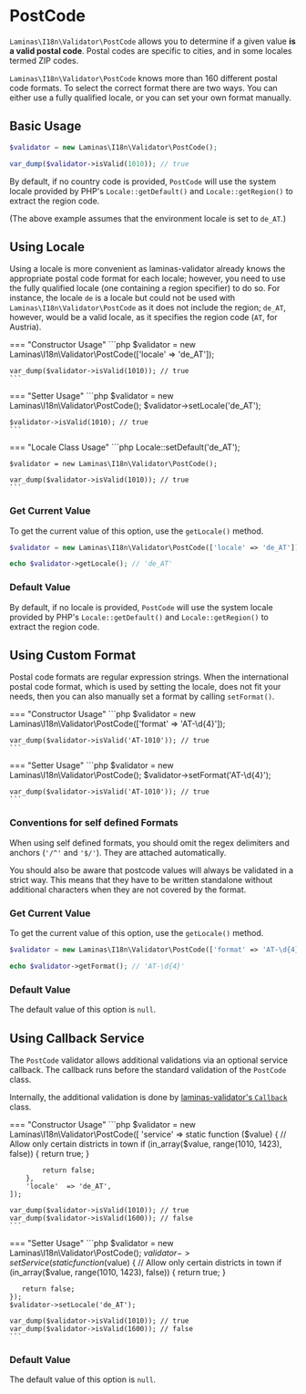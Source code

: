 # PostCode

`Laminas\I18n\Validator\PostCode` allows you to determine if a given value **is a
valid postal code**. Postal codes are specific to cities, and in some locales
termed ZIP codes.

`Laminas\I18n\Validator\PostCode` knows more than 160 different postal code
formats. To select the correct format there are two ways. You can either use a
fully qualified locale, or you can set your own format manually.

## Basic Usage

```php
$validator = new Laminas\I18n\Validator\PostCode();

var_dump($validator->isValid(1010)); // true
```

By default, if no country code is provided, `PostCode` will use the system
locale provided by PHP's `Locale::getDefault()` and `Locale::getRegion()` to
extract the region code.

(The above example assumes that the environment locale is set to `de_AT`.)

## Using Locale

Using a locale is more convenient as laminas-validator already knows the
appropriate postal code format for each locale; however, you need to use the
fully qualified locale (one containing a region specifier) to do so. For
instance, the locale `de` is a locale but could not be used with
`Laminas\I18n\Validator\PostCode` as it does not include the region; `de_AT`,
however, would be a valid locale, as it specifies the region code (`AT`, for
Austria).

=== "Constructor Usage"
    ```php
    $validator = new Laminas\I18n\Validator\PostCode(['locale' => 'de_AT']);
    
    var_dump($validator->isValid(1010)); // true
    ```

=== "Setter Usage"
    ```php
    $validator = new Laminas\I18n\Validator\PostCode();
    $validator->setLocale('de_AT');
    
    $validator->isValid(1010); // true
    ```

=== "Locale Class Usage"
    ```php
    Locale::setDefault('de_AT');
    
    $validator = new Laminas\I18n\Validator\PostCode();
    
    var_dump($validator->isValid(1010)); // true
    ```

### Get Current Value

To get the current value of this option, use the `getLocale()` method.

```php
$validator = new Laminas\I18n\Validator\PostCode(['locale' => 'de_AT']);

echo $validator->getLocale(); // 'de_AT'
```

### Default Value

By default, if no locale is provided, `PostCode` will use the system locale
provided by PHP's `Locale::getDefault()` and `Locale::getRegion()` to extract
the region code.

## Using Custom Format

Postal code formats are regular expression strings. When the international
postal code format, which is used by setting the locale, does not fit your
needs, then you can also manually set a format by calling `setFormat()`.

=== "Constructor Usage"
    ```php
    $validator = new Laminas\I18n\Validator\PostCode(['format' => 'AT-\d{4}']);
    
    var_dump($validator->isValid('AT-1010')); // true
    ```

=== "Setter Usage"
    ```php
    $validator = new Laminas\I18n\Validator\PostCode();
    $validator->setFormat('AT-\d{4}');
    
    var_dump($validator->isValid('AT-1010')); // true
    ```

### Conventions for self defined Formats

When using self defined formats, you should omit the regex delimiters and
anchors (`'/^'` and  `'$/'`). They are attached automatically.

You should also be aware that postcode values will always be validated in a
strict way. This means that they have to be written standalone without
additional characters when they are not covered by the format.

### Get Current Value

To get the current value of this option, use the `getLocale()` method.

```php
$validator = new Laminas\I18n\Validator\PostCode(['format' => 'AT-\d{4}']);

echo $validator->getFormat(); // 'AT-\d{4}'
```

### Default Value

The default value of this option is `null`.

## Using Callback Service

The `PostCode` validator allows additional validations via an optional service
callback. The callback runs before the standard validation of the `PostCode`
class.

Internally, the additional validation is done by
[laminas-validator's `Callback`](https://docs.laminas.dev/laminas-validator/validators/callback/)
class.

=== "Constructor Usage"
    ```php
    $validator = new Laminas\I18n\Validator\PostCode([
        'service' => static function ($value) {
            // Allow only certain districts in town
            if (in_array($value, range(1010, 1423), false)) {
                return true;
            }
    
            return false;
        },
        'locale'  => 'de_AT',
    ]);
    
    var_dump($validator->isValid(1010)); // true
    var_dump($validator->isValid(1600)); // false
    ```

=== "Setter Usage"
    ```php
    $validator = new Laminas\I18n\Validator\PostCode();
    $validator->setService(static function ($value) {
       // Allow only certain districts in town
       if (in_array($value, range(1010, 1423), false)) {
           return true;
       }
    
       return false;
    });
    $validator->setLocale('de_AT');
    
    var_dump($validator->isValid(1010)); // true
    var_dump($validator->isValid(1600)); // false
    ```

### Default Value

The default value of this option is `null`.
